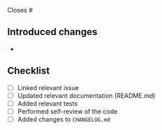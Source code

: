 Closes #

## Introduced changes

- 

## Checklist

- [ ] Linked relevant issue
- [ ] Updated relevant documentation (README.md)
- [ ] Added relevant tests
- [ ] Performed self-review of the code
- [ ] Added changes to `CHANGELOG.md`

